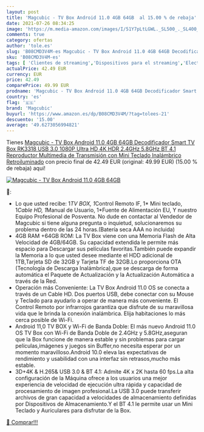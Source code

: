 ```yaml
---
layout: post
title: 'Magcubic - TV Box Android 11.0 4GB 64GB  al 15.00 % de rebaja'
date: 2021-07-26 08:34:25
image: 'https://m.media-amazon.com/images/I/51Y7pLtLGWL._SL500_._SL400_.jpg'
comments: true
category: ofertas
author: 'tole.es'
slug: 'B08CMD3V4M-es Magcubic - TV Box Android 11.0 4GB 64GB Decodificador...'
sku: 'B08CMD3V4M-es'
tags: [ 'Clientes de streaming','Dispositivos para el streaming','Electrónica','Equipos de audio y Hi-Fi','android','magcubic', ]
actualPrice: 42.49 EUR
currency: EUR
price: 42.49
comparePrice: 49.99 EUR
prodname: 'Magcubic - TV Box Android 11.0 4GB 64GB Decodificador Smart TV Box RK3318 USB 3.0 1080P Ultra HD 4K HDR 2.4GHz 5.8GHz BT 4.1 Reproductor Multimedia de Transmisión con Mini Teclado Inalámbrico Retroiluminado'
country: 'es'
flag: '🇪🇸'
brand: 'Magcubic'
buyurl: 'https://www.amazon.es/dp/B08CMD3V4M/?tag=tolees-21'
descuento: '15.00'
average: '49.6273056994821'
---
```


Tienes [Magcubic - TV Box Android 11.0 4GB 64GB Decodificador Smart TV Box RK3318 USB 3.0 1080P Ultra HD 4K HDR 2.4GHz 5.8GHz BT 4.1 Reproductor Multimedia de Transmisión con Mini Teclado Inalámbrico Retroiluminado](https://www.amazon.es/dp/B08CMD3V4M/?tag=tolees-21) con precio final de  42.49 EUR (original: 49.99 EUR) (15.00 %  de rebaja) aqui!

[![Magcubic - TV Box Android 11.0 4GB 64GB ](https://m.media-amazon.com/images/I/51Y7pLtLGWL._SL500_._SL400_.jpg)](https://www.amazon.es/dp/B08CMD3V4M/?tag=tolees-21)

🔎:

- Lo que usted recibe: 1*TV BOX, 1*Control Remoto IF, 1* Mini teclado, 1*Cable HD, 1*Manual de Usuario, 1*Fuente de Alimentación EU, Y nuestro Equipo Profesional de Posventa. No dude en contactar al Vendedor de Magcubic si tiene alguna pregunta o inquietud, solucionaremos su problema dentro de las 24 horas.(Batería seca AAA no incluida)
- 4GB RAM +64GB ROM: La TV Box viene con una Memoria Flash de Alta Velocidad de 4GB/64GB. Su capacidad extendida le permite más espacio para Descargar sus películas favoritas.También puede expandir la Memoria a lo que usted desee mediante el HDD adicional de 1TB,Tarjeta SD de 32GB y Tarjeta TF de 32GB.Lo proporciona OTA (Tecnología de Descarga Inalámbrica),que se descarga de forma automática el Paquete de Actualización y la Actualización Automática a través de la Red.
- Operación más Conveniente: La TV Box Android 11.0 OS se conecta a través de un Cable HD. Dos puertos USB, debe conectar con su Mouse y Teclado para ayudarlo a operar de manera más conveniente. El Control Remoto por infrarrojos garantiza que disfrute de su maravillosa vida que le brinda la conexión inalámbrica. Elija habitaciones lo más cerca posible de Wi-Fi.
- Android 11,0 TV BOX y Wi-Fi de Banda Doble: El más nuevo Android 11.0 OS TV Box con Wi-Fi de Banda Doble de 2.4GHz y 5.8GHz,aseguran que la Box funcione de manera estable y sin problemas para cargar películas,imágenes y juegos sin Buffer,no necesita esperar por un momento maravilloso.Android 10.0 eleva las expectativas de rendimiento y usabilidad con una interfaz sin retrasos,mucho más estable.
- 3D+4K & H.265& USB 3.0 & BT 4.1: Admite 4K x 2K hasta 60 fps.La alta configuración de la Máquina ofrece a los usuarios una mejor experiencia de velocidad de ejecución ultra rápida y capacidad de procesamiento de imagen profesional.La USB 3.0 puede transferir archivos de gran capacidad a velocidades de almacenamiento definidas por Dispositivos de Almacenamiento.Y el BT 4.1 le permite usar un Mini Teclado y Auriculares para disfrutar de la Box.

[🛒 Comprar!!!](https://www.amazon.es/dp/B08CMD3V4M/?tag=tolees-21)
